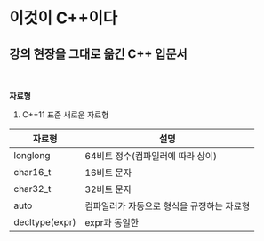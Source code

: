 # 이것이 C++이다
## 강의 현장을 그대로 옮긴 C++ 입문서
<br/><br/>
**자료형**
1. C++11 표준 새로운 자료형

자료형 | 설명
------------ | -------------
longlong | 64비트 정수(컴파일러에 따라 상이)
char16_t | 16비트 문자
char32_t | 32비트 문자
auto | 컴파일러가 자동으로 형식을 규정하는 자료형
decltype(expr) | expr과 동일한 
